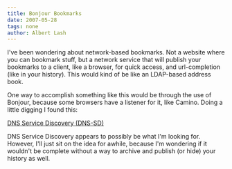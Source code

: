 ```yaml
---
title: Bonjour Bookmarks 
date: 2007-05-28
tags: none
author: Albert Lash
---
```

I've been wondering about network-based bookmarks. Not a website where you can bookmark stuff, but a network service that will publish your bookmarks to a client, like a browser, for quick access, and url-completion (like in your history). This would kind of be like an LDAP-based address book.

One way to accomplish something like this would be through the use of Bonjour, because some browsers have a listener for it, like Camino. Doing a little digging I found this:

<a href="http://www.dns-sd.org/">DNS Service Discovery (DNS-SD)</a>

DNS Service Discovery appears to possibly be what I'm looking for. However, I'll just sit on the idea for awhile, because I'm wondering if it wouldn't be complete without a way to archive and publish (or hide) your history as well.

